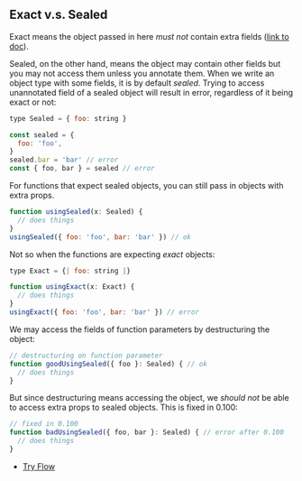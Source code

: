## Exact v.s. Sealed

Exact means the object passed in here _must not_ contain extra fields ([link to doc](https://flow.org/en/docs/types/objects/#toc-exact-object-types)).

Sealed, on the other hand, means the object may contain other fields but you may not access them unless you annotate them. When we write an object type with some fields, it is by default _sealed_. Trying to access unannotated field of a sealed object will result in error, regardless of it being exact or not:

```js
type Sealed = { foo: string }

const sealed = {
  foo: 'foo',
}
sealed.bar = 'bar' // error
const { foo, bar } = sealed // error
```

For functions that expect sealed objects, you can still pass in objects with extra props.

```js
function usingSealed(x: Sealed) {
  // does things
}
usingSealed({ foo: 'foo', bar: 'bar' }) // ok
```

Not so when the functions are expecting _exact_ objects:

```js
type Exact = {| foo: string |}

function usingExact(x: Exact) {
  // does things
}
usingExact({ foo: 'foo', bar: 'bar' }) // error
```

We may access the fields of function parameters by destructuring the object:

```js
// destructuring on function parameter
function goodUsingSealed({ foo }: Sealed) { // ok
  // does things
}
```

But since destructuring means accessing the object, we _should not_ be able to access extra props to sealed objects. This is fixed in 0.100:

```js
// fixed in 0.100
function badUsingSealed({ foo, bar }: Sealed) { // error after 0.100
  // does things
}
```

- [Try Flow](https://flow.org/try/#0C4TwDgpgBAyhCGAbCATKBeKBvKAzA9vgFxQDOwATgJYB2A5lAL4DcAUKJFAKIAe8AxsAzYAPnkIly1elBEtWrfvhrkyCZGkxZWUccSgByAvgOtGrUutQA6AEbwKwg-YoHmUAPQeoEChXwUisqqOMYANFAuTMKWSKjuXj5+AQq4AK40glTKUGmktHRwcSgAFDwkRRoAlNg6nt4o+BCkUMAAFgWkZqx5BZWoJaEShsYGES4kzg4GTFUJ3vgA1qkZWTm99LwCwGUkW4I12rqJjc2tHfRd5ht0+ztD+kaEY5EOky4zjHMAkIm+-oFWCdmpQ0oI0tIGDl0plgNkaFAwA54ABbCDAXysGFrBF0QgoACq+Xo-VKDyYFSsKEO9SgSzqJyaLXanTMbCB3lwVB4qCgtCgAAZrABGAUCrGrOE5eyE4mFKmDPTjBwU2BUml-ZKOeC4DGOIWi8XHBpM86s8xAA)
